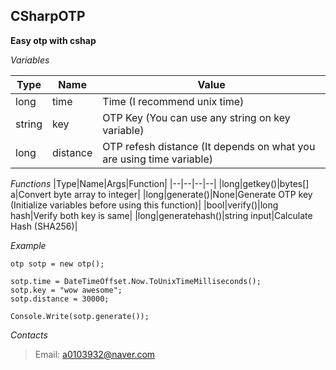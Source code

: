 ## CSharpOTP
**Easy otp with cshap**

*Variables*

|Type|Name|Value|
|--|--|--|
|long|time|Time (I recommend unix time)|
|string|key|OTP Key (You can use any string on key variable)|
|long|distance|OTP refesh distance (It depends on what you are using time variable)|

*Functions*
|Type|Name|Args|Function|
|--|--|--|--|
|long|getkey()|bytes[] a|Convert byte array to integer|
|long|generate()|None|Generate OTP key (Initialize variables before using this function)|
|bool|verify()|long hash|Verify both key is same|
|long|generatehash()|string input|Calculate Hash (SHA256)|


 
*Example*

    otp sotp = new otp();
    
    sotp.time = DateTimeOffset.Now.ToUnixTimeMilliseconds();
    sotp.key = "wow awesome";
    sotp.distance = 30000;
    
    Console.Write(sotp.generate());

*Contacts*

> Email: a0103932@naver.com


